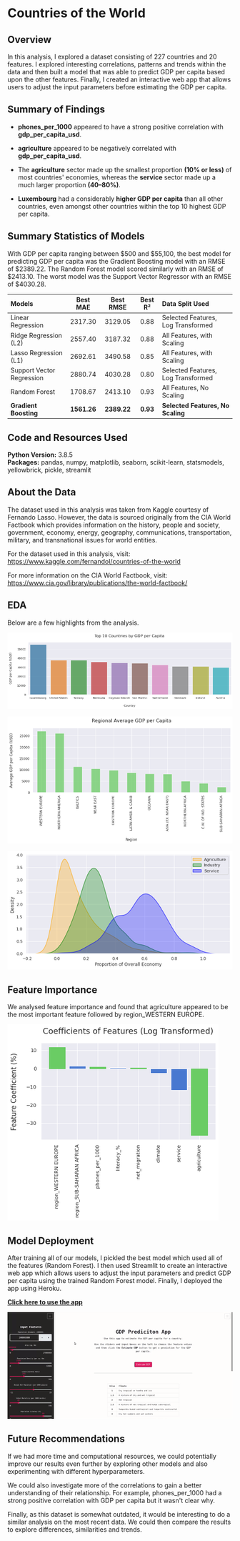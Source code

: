 # Countries of the World

## Overview 
In this analysis, I explored a dataset consisting of 227 countries and 20 features. I explored interesting correlations, patterns and trends within the data and then built a model that was able to predict GDP per capita based upon the other features. Finally, I created an interactive web app that allows users to adjust the input parameters before estimating the GDP per capita.
 
## Summary of Findings
* **phones_per_1000** appeared to have a strong positive correlation with **gdp_per_capita_usd**.


* **agriculture** appeared to be negatively correlated with **gdp_per_capita_usd**.


* The **agriculture** sector made up the smallest proportion **(10% or less)** of most countries' economies, whereas the **service** sector made up a much larger proportion **(40–80%)**.


* **Luxembourg** had a considerably **higher GDP per capita** than all other countries, even amongst other countries within the top 10 highest GDP per capita.

## Summary Statistics of Models

With GDP per capita ranging between $500 and $55,100, the best model for predicting GDP per capita was the Gradient Boosting model with an RMSE of $2389.22. The Random Forest model scored similarly with an RMSE of $2413.10. The worst model was the Support Vector Regressor with an RMSE of $4030.28.

| Models | Best MAE | Best RMSE | Best R² | Data Split Used |
| :- | :-: | :-: | :-: | :- |
| Linear Regression | 2317.30 | 3129.05 | 0.88 | Selected Features, Log Transformed |
| Ridge Regression (L2) | 2557.40 | 3187.32 | 0.88 | All Features, with Scaling |
| Lasso Regression (L1) | 2692.61 | 3490.58 | 0.85 | All Features, with Scaling |
| Support Vector Regression | 2880.74 | 4030.28 | 0.80 | Selected Features, Log Transformed |
| Random Forest | 1708.67 | 2413.10 | 0.93 | All Features, No Scaling |
| **Gradient Boosting** | **1561.26** | **2389.22** | **0.93** | **Selected Features, No Scaling** |

## Code and Resources Used 
**Python Version:** 3.8.5  
**Packages:** pandas, numpy, matplotlib, seaborn, scikit-learn, statsmodels, yellowbrick, pickle, streamlit 

## About the Data

The dataset used in this analysis was taken from Kaggle courtesy of Fernando Lasso. However, the data is sourced originally from the CIA World Factbook which provides information on the history, people and society, government, economy, energy, geography, communications, transportation, military, and transnational issues for world entities.

For the dataset used in this analysis, visit: https://www.kaggle.com/fernandol/countries-of-the-world

For more information on the CIA World Factbook, visit: https://www.cia.gov/library/publications/the-world-factbook/ 

## EDA

Below are a few highlights from the analysis. 
  
![alt text](images/eda_gdp_countries.png "Top 10 Countries by GDP per capita")  
  
![alt text](images/eda_gdp_region.png "Regions by Highest GDP per capita") 
  
![alt text](images/eda_sectors.png "Sector Proportion of Country Economy") 

## Feature Importance

We analysed feature importance and found that agriculture appeared to be the most important feature followed by region_WESTERN EUROPE.

![alt text](images/feature_importance.png "Feature Importance")

## Model Deployment

After training all of our models, I pickled the best model which used all of the features (Random Forest). I then used Streamlit to create an interactive web app which allows users to adjust the input parameters and predict GDP per capita using the trained Random Forest model. Finally, I deployed the app using Heroku. 

[**Click here to use the app**](https://gdp-predictor-app.herokuapp.com/)

![alt text](app/gdp_prediction_app.gif "GDP per capita Predicition App")

## Future Recommendations

If we had more time and computational resources, we could potentially improve our results even further by exploring other models and also experimenting with different hyperparameters.

We could also investigate more of the correlations to gain a better understanding of their relationship. For example, phones_per_1000 had a strong positive correlation with GDP per capita but it wasn't clear why.

Finally, as this dataset is somewhat outdated, it would be interesting to do a similar analysis on the most recent data. We could then compare the results to explore differences, similarities and trends.
